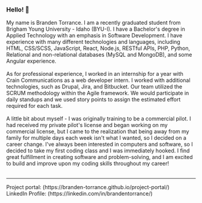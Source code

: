 ### Hello! 👋

My name is Branden Torrance. I am a recently graduated student from Brigham Young University - Idaho (BYU-I). I have a Bachelor's degree in Applied Technology with an emphasis in Software Development. I have experience with many different technologies and languages, including HTML, CSS/SCSS, JavaScript, React, Node.js, RESTful APIs, PHP, Python, Relational and non-relational databases (MySQL and MongoDB), and some Angular experience.
<br><br>
As for professional experience, I worked in an internship for a year with Crain Communications as a web developer intern. I worked with additional technologies, such as Drupal, Jira, and Bitbucket. Our team utilized the SCRUM methodology within the Agile framework. We would participate in daily standups and we used story points to assign the estimated effort required for each task.
<br><br>
A little bit about myself - I was originally training to be a commercial pilot. I had received my private pilot's license and began working on my commercial license, but I came to the realization that being away from my family for multiple days each week isn't what I wanted, so I decided on a career change. I've always been interested in computers and software, so I decided to take my first coding class and I was immediately hooked. I find great fulfillment in creating software and problem-solving, and I am excited to build and improve upon my coding skills throughout my career!
<br><br>
<hr>
Project portal: (https://branden-torrance.github.io/project-portal/)
<br>
LinkedIn Profile: (https://linkedin.com/in/brandentorrance/)
